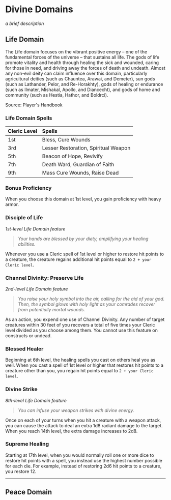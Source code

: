 # Divine Domains
*a brief description*

## Life Domain

The Life domain focuses on the vibrant positive energy – one of the fundamental forces of the universe – that sustains all life. The gods of life promote vitality and health through healing the sick and wounded, caring for those in need, and driving away the forces of death and undeath. Almost any non-evil deity can claim influence over this domain, particularly agricultural deities (such as Chauntea, Arawai, and Demeter), sun gods (such as Lathander, Pelor, and Re-Horakhty), gods of healing or endurance (such as Ilmater, Mishakal, Apollo, and Diancecht), and gods of home and community (such as Hestia, Hathor, and Boldrci).

Source: Player's Handbook

### Life Domain Spells

| Cleric Level | Spells                               |
| :----------- | :----------------------------------- |
| 1st          | Bless, Cure Wounds                   |
| 3rd          | Lesser Restoration, Spiritual Weapon |
| 5th          | Beacon of Hope, Revivify             |
| 7th          | Death Ward, Guardian of Faith        |
| 9th          | Mass Cure Wounds, Raise Dead         |

### Bonus Proficiency

When you choose this domain at 1st level, you gain proficiency with heavy armor.

### Disciple of Life
*1st-level Life Domain feature*

> *Your hands are blessed by your diety, amplifying your healing abilities.*

Whenever you use a Cleric spell of 1st level or higher to restore hit points to a creature, the creature regains additional hit points equal to `2 + your Cleric level`.

### Channel Divinity: Preserve Life
*2nd-level Life Domain feature*

> *You raise your holy symbol into the air, calling for the aid of your god. Then, the symbol glows with holy light as your comrades recover from potentially mortal wounds.*

As an action, you expend one use of Channel Divinity. Any number of target creatures within 30 feet of you recovers a total of five times your Cleric level divided as you choose among them. You cannot use this feature on constructs or undead.

### Blessed Healer
Beginning at 6th level, the healing spells you cast on others heal you as well. When you cast a spell of 1st level or higher that restores hit points to a creature other than you, you regain hit points equal to `2 + your Cleric level`.

### Divine Strike
*8th-level Life Domain feature*

> *You can infuse your weapon strikes with divine energy.*

Once on each of your turns when you hit a creature with a weapon attack, you can cause the attack to deal an extra 1d8 radiant damage to the target. When you reach 14th level, the extra damage increases to 2d8.

### Supreme Healing
Starting at 17th level, when you would normally roll one or more dice to restore hit points with a spell, you instead use the highest number possible for each die. For example, instead of restoring 2d6 hit points to a creature, you restore 12.

___

## Peace Domain


